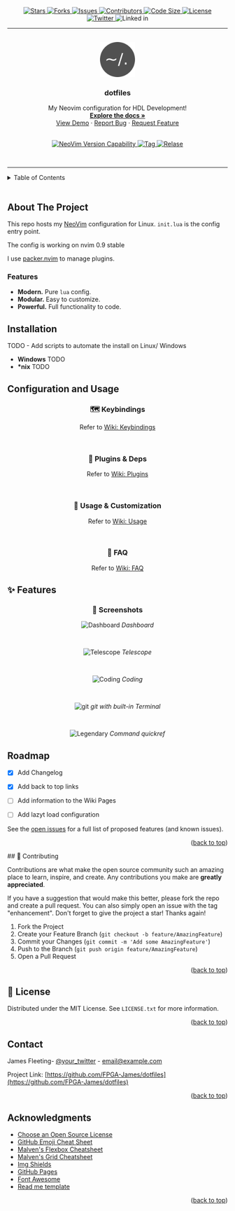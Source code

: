 <!-- Improved compatibility of back to top link: See: https://github.com/FPGA-James/dotfiles/pull/73 -->
<a name="readme-top"></a>
<!--
*** Thanks for checking out the dotfiles. If you have a suggestion
*** that would make this better, please fork the repo and create a pull request
*** or simply open an issue with the tag "enhancement".
*** Don't forget to give the project a star!
*** Thanks again! Now go create something AMAZING! :D
-->

<!-- PROJECT SHIELDS -->
<!--
*** I'm using markdown "reference style" links for readability.
*** Reference links are enclosed in brackets [ ] instead of parentheses ( ).
*** See the bottom of this document for the declaration of the reference variables
*** for contributors-url, forks-url, etc. This is an optional, concise syntax you may use.
*** https://www.markdownguide.org/basic-syntax/#reference-style-links
-->
<!---
[![Stars][stars-shield]][stars-url]
[![Forks][Forks-shield]][Forks-url]
[![Issues][issues-shield]][issues-url]
[![Contributions][contributors-shield]][contributors-url]
![Size][stars-shield]
[![License][license-shield]][license-url]
<br> 
[![LinkedIn][linkedin-shield]][linkedin-url]
[![Twitter][twitter_logo]][twitter_url]
-->
<p align="center">
    <a href="https://github.com/FPGA-James/dotfiles/stargazers">
    <img
        alt="Stars"
        src="https://img.shields.io/github/stars/FPGA-James/dotfiles?colorA=363A4F&colorB=B7BDF8&logo=adafruit&logoColor=D9E0EE&style=for-the-badge">
    </a>
    <a href="https://github.com/FPGA-James/dotfiles/network/members">
     <img
        alt="Forks"
        src="https://img.shields.io/github/forks/FPGA-James/dotfiles?colorA=363A4F&colorB=DDB6F2&logo=gitlfs&logoColor=D9E0EE&style=for-the-badge">
    </a>
    <a href="https://github.com/FPGA-James/dotfiles/issues">
    <img
        alt="Issues"
        src="https://img.shields.io/github/issues-raw/FPGA-James/dotfiles?colorA=363A4f&colorB=F5A97F&logo=github&logoColor=D9E0EE&style=for-the-badge">
    </a>
    <a href="https://github.com/FPGA-James/dotfiles/graphs/contributors">
    <img
        alt="Contributors"
        src="https://img.shields.io/github/contributors/FPGA-James/dotfiles?colorA=363A4F&colorB=B5E8E0&logo=git&logoColor=D9E0EE&style=for-the-badge">
    </a>
    <a href="https://github.com/FPGA-James/dotfiles">
    <img
        alt="Code Size"
        src="https://img.shields.io/github/languages/code-size/FPGA-James/dotfiles?colorA=363A4F&colorB=B7BDF8&logo=adafruit&logoColor=D9E0EE&style=for-the-badge">
    </a>
    <a href="https://github.com/FPGA-James/dotfiles/blob/main/LICENSE.txt">
    <img
        alt="License"
        src="https://img.shields.io/github/license/FPGA-James/dotfiles?colorA=363A4F&colorB=DDB6F2&logo=gitlfs&logoColor=D9E0EE&style=for-the-badge">
    <br>
    <a href="https://twitter.com/FpgaJ">
    <img
        alt="Twitter"
        src="https://img.shields.io/twitter/url?color=F5A97F&label=%40FPGA-James&logo=twitter&logoColor=F5A97F&style=for-the-badge&url=https%3A%2F%2Ftwitter.com%2FFpgaJ">
    </a>
    <a>
    <img
        alt="Linked in"
        src="https://img.shields.io/twitter/url?color=B5E8E0&label=FPGA-James&logo=Linkedin&logoColor=B5E8E0&style=for-the-badge&url=https%3A%2F%2Fwww.linkedin.com%2Fin%2Fjames-fleeting-8a2b4b76%2F">
    </a>
</p>

_____

<!-- PROJECT LOGO -->
<br />
<div align="center">
  <a href="https://github.com/FPGA-James/dotfiles/tree/main/nvim">
    <img src="https://github.com/FPGA-James/dotfiles/blob/main/images/dotfiles.png" alt="Logo" width="80" height="80">
  </a>

  <h3 align="center">dotfiles</h3>

  <p align="center">
    My Neovim configuration for HDL Development!
    <br />
    <a href="https://github.com/FPGA-James/dotfiles"><strong>Explore the docs »</strong></a>
    <br />
    <a href="https://github.com/FPGA-James/dotfiles">View Demo</a>
    ·
    <a href="https://github.com/FPGA-James/dotfiles/issues">Report Bug</a>
    ·
    <a href="https://github.com/FPGA-James/dotfiles/issues">Request Feature</a>
  </p>
</div>


<p align="center">
    <br>
    <a href="https://github.com/neovim/neovim/releases/tag/stable">
    <img
        alt="NeoVim Version Capability"
        src="https://img.shields.io/badge/Supports%20Nvim-v0.9-A6D895?style=plastic&colorA=363A4F&logo=neovim&logoColor=D9E0EE">
    </a>
    <a href="https://github.com/FPGA-James/dotfiles/tags">
    <img
        alt="Tag"
        src="https://img.shields.io/github/v/tag/FPGA-James/dotfiles?color=A6D895&logo=git&logoColor=A6D895&style=plastic">
    </a>
    <a href="https://github.com/FPGA-James/dotfiles/releases">
    <img
        alt="Relase"
        src="https://img.shields.io/github/v/release/FPGA-James/dotfiles?include_prereleases&style=plastic">
    </a>
</p>
<br>


___

<!-- TABLE OF CONTENTS -->
<details>
  <summary>Table of Contents</summary>
  <ol>
    <li>
      <a href="#about-the-project">About The Project</a>
        <ul>
        <li><a href="#features">Features</a></li>
        <li><a href="#installation">Installation</a></li>
      </ul>
    </li>
    <li>
      <a href="#configuration-and-Usage">Configuration and Usage</a>
    </li>
    <li><a href="#usage">Usage</a></li>
    <li><a href="#roadmap">Roadmap</a></li>
    <li><a href="#contributing">Contributing</a></li>
    <li><a href="#license">License</a></li>
    <li><a href="#contact">Contact</a></li>
    <li><a href="#acknowledgments">Acknowledgments</a></li>
  </ol>
</details>

<br>

## About The Project

This repo hosts my [NeoVim](https://neovim.io/) configuration for Linux. `init.lua` is the config entry point.

The config is working on nvim 0.9 stable

I use [packer.nvim](https://github.com/wbthomason/packer.nvim) to manage plugins.

### Features
- **Modern.** Pure `lua` config.
- **Modular.** Easy to customize.
- **Powerful.** Full functionality to code.

## Installation
TODO - Add scripts to automate the install on Linux/ Windows

- **Windows** TODO
- **\*nix** TODO

## Configuration and Usage

<h3 align="center">
    🗺️ Keybindings
</h3>
<p align="center">Refer to <a href="https://github.com/FPGA-James/dotfiles/wiki/Keymaps" rel="nofollow">Wiki: Keybindings</a></p>
<br>

<h3 align="center">
    🔌 Plugins & Deps
</h3>
<p align="center">Refer to <a href="https://github.com/FPGA-James/dotfiles/wiki/Plugins" rel="nofollow">Wiki: Plugins</a></p>
<br>

<h3 align="center">
    🔧 Usage & Customization
</h3>
<p align="center">Refer to <a href="https://github.com/FPGA-James/dotfiles/issues"
rel="nofollow">Wiki: Usage</a></p>
<br>

<h3 align="center">
    🤔 FAQ
</h3>
<p align="center">Refer to <a href="https://github.com/FPGA-James/dotfiles/wiki/Issues" rel="nofollow">Wiki: FAQ</a></p>

## ✨ Features
<!---
<> <h3 align="center">
<>    ⏱️  Startup Time
<> </h3>
<>
<> <p align="center">
<>  <img src="https://raw.githubusercontent.com/FPGA-James/blog-imgs/main/startuptime.png"
<>  width = "80%"
<>  alt = "StartupTime"
<>  />
<> </p>
<>
<> <p align="center">
<>   <img src="https://raw.githubusercontent.com/FPGA-James/blog-imgs/main/vimstartup.png"
<>   width = "60%"
<>   alt = "Vim-StartupTime"
<>   />
<> </p>
<> 
<> > Tested with [rhysd/vim-startuptime](https://github.com/rhysd/vim-startuptime)
-->
<h3 align="center">
    📸 Screenshots
</h3>

<p align="center">
    <img src="https://raw.githubusercontent.com/FPGA-James/blog-imgs/main/dashboard.png" alt="Dashboard">
    <em>Dashboard</em>
</p>
<br>

<p align="center">
    <img src="https://raw.githubusercontent.com/FPGA-James/blog-imgs/main/telescope.png" alt="Telescope">
    <em>Telescope</em>
</p>
<br>

<p align="center">
    <img src="https://raw.githubusercontent.com/FPGA-James/blog-imgs/main/coding.png" alt="Coding">
    <em>Coding</em>
</p>
<br>


<p align="center">
    <img src="https://raw.githubusercontent.com/FPGA-James/blog-imgs/main/gitui.png" alt="git">
    <em>git with built-in Terminal</em>
</p>
<br>

<p align="center">
    <img src="https://raw.githubusercontent.com/FPGA-James/blog-imgs/main/legendary.png" alt="Legendary">
    <em>Command quickref</em>
</p>


<!-- ROADMAP -->
## Roadmap
- [x] Add Changelog
- [x] Add back to top links
- [ ] Add information to the Wiki Pages
- [ ] Add lazyt load configuration


See the [open issues](https://github.com/FPGA-James/dotfiles/issues) for a full list of proposed features (and known issues).

<p align="right">(<a href="#readme-top">back to top</a>)</p>
<!-- CONTRIBUTING -->
## 👐 Contributing

Contributions are what make the open source community such an amazing place to learn, inspire, and create. Any contributions you make are **greatly appreciated**.

If you have a suggestion that would make this better, please fork the repo and create a pull request. You can also simply open an issue with the tag "enhancement".
Don't forget to give the project a star! Thanks again!

1. Fork the Project
2. Create your Feature Branch (`git checkout -b feature/AmazingFeature`)
3. Commit your Changes (`git commit -m 'Add some AmazingFeature'`)
4. Push to the Branch (`git push origin feature/AmazingFeature`)
5. Open a Pull Request

<p align="right">(<a href="#readme-top">back to top</a>)</p>


<!-- LICENSE -->
## 📜 License
Distributed under the MIT License. See `LICENSE.txt` for more information.
<p align="right">(<a href="#readme-top">back to top</a>)</p>

<!-- CONTACT -->
## Contact
James Fleeting- [@your_twitter](https://twitter.com/your_username) - email@example.com

Project Link: [https://github.com/FPGA-James/dotfiles](https://github.com/FPGA-James/dotfiles)

<p align="right">(<a href="#readme-top">back to top</a>)</p>

<!-- ACKNOWLEDGMENTS -->
## Acknowledgments
* [Choose an Open Source License](https://choosealicense.com)
* [GitHub Emoji Cheat Sheet](https://www.webpagefx.com/tools/emoji-cheat-sheet)
* [Malven's Flexbox Cheatsheet](https://flexbox.malven.co/)
* [Malven's Grid Cheatsheet](https://grid.malven.co/)
* [Img Shields](https://shields.io)
* [GitHub Pages](https://pages.github.com)
* [Font Awesome](https://fontawesome.com)
* [Read me template](https://github.com/FPGA-James/dotfiles)

<p align="right">(<a href="#readme-top">back to top</a>)</p>




<!-- MARKDOWN LINKS & IMAGES -->
<!-- https://www.markdownguide.org/basic-syntax/#reference-style-links -->
[contributors-shield]: https://img.shields.io/github/contributors/FPGA-James/dotfiles?style=for-the-badge
[contributors-url]: https://github.com/FPGA-James/dotfiles/graphs/contributors

[forks-shield]: https://img.shields.io/github/forks/FPGA-James/dotfiles?style=for-the-badge
[forks-url]: https://github.com/FPGA-James/dotfiles/network/members

[stars-shield]: https://img.shields.io/github/stars/FPGA-James/dotfiles?colorA=363A4F&colorB=B7BDF8&logo=adafruit&logoColor=D9E0EE&style=for-the-badge
[stars-url]: https://github.com/FPGA-James/dotfiles/stargazers

[issues-shield]: https://img.shields.io/github/issues/FPGA-James/dotfiles?style=for-the-badge
[issues-url]: https://github.com/FPGA-James/dotfiles/issues

[license-shield]: https://img.shields.io/github/license/FPGA-James/dotfiles?colorA=363A4F&colorB=DDB6F2&logo=gitlfs&logoColor=D9E0EE&style=for-the-badge
[license-url]: https://github.com/FPGA-James/dotfiles/LICENSE.txt

[linkedin-shield]: https://img.shields.io/badge/-LinkedIn-black.svg?style=for-the-badge&logo=linkedin&colorB=555
[linkedin-url]: https://linkedin.com/in/FPGA-James


[twitter_logo]:https://img.shields.io/twitter/url?color=F5A97F&label=%40FPGA-James&logo=twitter&logoColor=F5A97F&style=for-the-badge&url=https%3A%2F%2Ftwitter.com%2FFpgaJ
[twitter_url]:https://twitter.com/FpgaJ

[size-shield]:https://img.shields.io/github/languages/code-size/FPGA-James/dotfiles?colorA=363A4F&colorB=B7BDF8&logo=adafruit&logoColor=D9E0EE&style=for-the-badge
